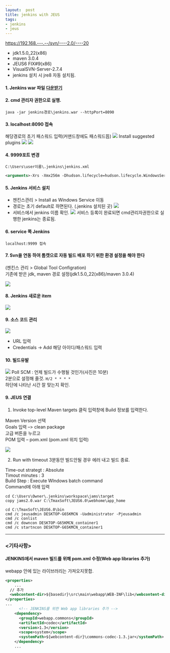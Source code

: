 ```yaml
---
layout:  post
title: jenkins with JEUS
tags:
- jenkins
- jeus
---
```


https://192.168.---.--/svn/----2.0/----20

- jdk1.5.0_22(x86)
- maven 3.0.4
- JEUS6 FIX#9(x86)
- VisualSVN-Server-2.7.4
- jenkins 설치 시 jre8 자동 설치됨.

#### **1. Jenkins war 파일 [다운받기](https://jenkins.io/)**

#### **2. cmd 관리자 권한으로 실행.**
`java -jar jenkins경로\jenkins.war --httpPort=8090`

#### **3. localhost:8090 접속**
해당경로의 초기 패스워드 입력(커맨드창에도 패스워드뜸)
[![](/assets/img/jenkins_pw.jpg)](/assets/img/jenkins_pw.jpg)
Install suggested plugins
[![](/assets/img/jenkins_install.jpg)](/assets/img/jenkins_install.jpg)
[![](/assets/img/jenkins_install2.jpg)](/assets/img/jenkins_install2.jpg)


#### **4. 9999포트 변경**
`C:\Users\user이름\.jenkins\jenkins.xml`

```xml
<arguments>-Xrs -Xmx256m -Dhudson.lifecycle=hudson.lifecycle.WindowsServiceLifecycle -jar "%BASE%\jenkins.war" --httpPort=9999 --webroot="%BASE%\war"</arguments>
```

#### **5. Jenkins 서비스 설치**

- 젠킨스관리 > Install as Windows Service 이동
- 경로는 초기 default로 하면된다. (.jenkins 설치된 곳)
[![](/assets/img/jenkins_install_service.jpg)](/assets/img/jenkins_install_service.jpg)
- 서비스에서 jenkins 이름 확인.
[![](/assets/img/jenkins_service.jpg)](/assets/img/jenkins_service.jpg)
서비스 등록이 완료되면 cmd관리자권한으로 실행한 jenkins는 종료됨.

#### **6. service 쪽 Jenkins**
`localhost:9999 접속`

#### **7. Svn을 연동 하여 톰캣으로 자동 빌드 배포 하기 위한 환경 설정을 해야 한다**
(젠킨스 관리 > Global Tool Configration)  
기존에 받은 jdk, maven 경로 설정(jdk1.5.0_22(x86)/maven 3.0.4)

[![](/assets/img/jenkins.jpg)](/assets/img/jenkins.jpg)

#### **8. Jenkins 새로운 item**

[![](/assets/img/jenkins_test1.jpg)](/assets/img/jenkins_test1.jpg)

#### **9. 소스 코드 관리**

[![](/assets/img/jenkins_test2.jpg)](/assets/img/jenkins_test2.jpg)
  - URL 입력
  - Credentials -> Add 해당 아이디/패스워드 입력

#### **10. 빌드유발**

[![](/assets/img/jenkins_build.jpg)](/assets/img/jenkins_build.jpg)
Poll SCM : 언제 빌드가 수행될 것인가(사진은 10분)  
2분으로 설정해 줄것. `H/2 * * * *`  
하단에 나타난 시간 잘 맞는지 확인.

#### **9. JEUS 연결**

1) Invoke top-level Maven targets 클릭 입력창에 Build 정보를 입력한다.

Maven Version 선택  
Goals 입력 –> clean package  
고급 버튼을 누르고  
POM 입력 – pom.xml (pom.xml 위치 입력)

[![](/assets/img/20171213_150400.jpg)](/assets/img/20171213_150400.jpg)

2) Run with timeout 3분동안 빌드안될 경우 에러 내고 빌드 종료.

Time-out strategt : Absolute  
Timout minutes : 3  
Build Step : Execute WIndows batch command  
Command에 아래 입력

```
cd C:\Users\Owner\.jenkins\workspace\jams\target
copy jams2.0.war C:\TmaxSoft\JEUS6.0\webhome\app_home

cd C:\TmaxSoft\JEUS6.0\bin
cmd /c jeusadmin DESKTOP-G65KMCN -Uadministrator -Pjeusadmin
cmd /c conlist
cmd /c downcon DESKTOP-G65KMCN_container1
cmd /c startncon DESKTOP-G65KMCN_container1
```




***
### \<기타사항\>

#### JENKINS에서 maven 빌드를 위해 pom.xml 수정(Web app libraries 추가)
webapp 안에 있는 라이브러리는 가져오지못합.

```xml
<properties>
	...
  // 추가
  <webcontent-dir>${basedir}\src\main\webapp\WEB-INF\lib</webcontent-dir>
</properties>
...
	  <!-- JENKINS를 위한 Web app libraries 추가 -->
    <dependency>
      <groupId>webapp.commons</groupId>
      <artifactId>codec</artifactId>
      <version>1.3</version>
      <scope>system</scope>
      <systemPath>${webcontent-dir}\commons-codec-1.3.jar</systemPath>
    </dependency>
    ...
```
